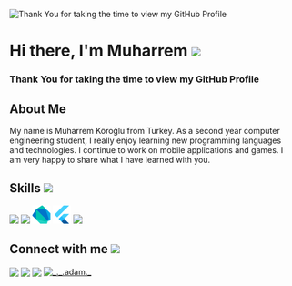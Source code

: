 ![Thank You for taking the time to view my GitHub Profile ](https://cdn.filestackcontent.com/efbSR18hT5uRKuo0zoMA)

# <h1> Hi there, I'm Muharrem <img src = "https://raw.githubusercontent.com/MartinHeinz/MartinHeinz/master/wave.gif" width = 30px> </h1>
<p align='center'>
</p>

### Thank You for taking the time to view my GitHub Profile 

## About Me
My name is Muharrem Köroğlu from Turkey. As a second year computer engineering student, I really enjoy learning new programming languages and technologies. I continue to work on mobile applications and games. I am very happy to share what I have learned with you.

<h2> Skills <img src = "https://media2.giphy.com/media/QssGEmpkyEOhBCb7e1/giphy.gif?cid=ecf05e47a0n3gi1bfqntqmob8g9aid1oyj2wr3ds3mg700bl&rid=giphy.gif" width = 32px> </h2>
<div class="row">
      <div class="column">
<img width ='32px' src 
     ='https://raw.githubusercontent.com/rahulbanerjee26/githubAboutMeGenerator/main/icons/c.svg'>
<img width ='32px' src 
     ='https://raw.githubusercontent.com/rahulbanerjee26/githubAboutMeGenerator/main/icons/python.svg'>
<img width ='32px' src 
     ='https://raw.githubusercontent.com/MuharremKoroglu/MuharremKoroglu/main/dartlang-icon.svg'>
<img width ='32px' src 
     ='https://raw.githubusercontent.com/MuharremKoroglu/MuharremKoroglu/main/flutterio-icon.svg'>
<img width ='32px' src 
     ='https://raw.githubusercontent.com/rahulbanerjee26/githubAboutMeGenerator/main/icons/android.svg'>
  </div>
</div>

<h2> Connect with me <img src='https://raw.githubusercontent.com/ShahriarShafin/ShahriarShafin/main/Assets/handshake.gif' width="100px"> </h2>
<a href = 'https://www.linkedin.com/in/https://www.linkedin.com/in/muharremkoroglu//'> <img align="center" width = '32px' align= 'center' src="https://raw.githubusercontent.com/rahulbanerjee26/githubAboutMeGenerator/main/icons/linked-in-alt.svg"/></a>
<a href = 'https://muharremkoroglu.medium.com/'> <img align="center" width = '32px' align= 'center' src="https://raw.githubusercontent.com/rahulbanerjee26/githubAboutMeGenerator/main/icons/medium.svg"/></a>
<a href = 'https://github.com/https://github.com/MuharremKoroglu'> <img align="center" width = '32px' align= 'center' src="https://raw.githubusercontent.com/rahulbanerjee26/githubAboutMeGenerator/main/icons/github.svg"/></a>  <a href="https://www.instagram.com/m.koroglu99/" target="blank"><img align="center"
      src="https://raw.githubusercontent.com/rahuldkjain/github-profile-readme-generator/master/src/images/icons/Social/instagram.svg"
      alt="_._.adam._" height="30" width="40" /></a>
